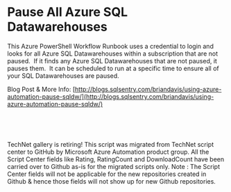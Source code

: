 ﻿Pause All Azure SQL Datawarehouses
==================================

            

This Azure PowerShell Workflow Runbook uses a credential to login and looks for all Azure SQL Datawarehouses within a subscription that are not paused.  If it finds any Azure SQL Datawarehouses that are not paused, it pauses them. 
 It can be scheduled to run at a specific time to ensure all of your SQL Datawarehouses are paused.


Blog Post & More Info: [http://blogs.sqlsentry.com/briandavis/using-azure-automation-pause-sqldw/](http://blogs.sqlsentry.com/briandavis/using-azure-automation-pause-sqldw/)


 




 






        
    
TechNet gallery is retiring! This script was migrated from TechNet script center to GitHub by Microsoft Azure Automation product group. All the Script Center fields like Rating, RatingCount and DownloadCount have been carried over to Github as-is for the migrated scripts only. Note : The Script Center fields will not be applicable for the new repositories created in Github & hence those fields will not show up for new Github repositories.

